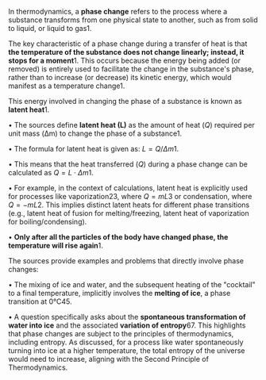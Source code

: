 
In thermodynamics, a **phase change** refers to the process where a substance transforms from one physical state to another, such as from solid to liquid, or liquid to gas1.

The key characteristic of a phase change during a transfer of heat is that **the temperature of the substance does not change linearly; instead, it stops for a moment**1. This occurs because the energy being added (or removed) is entirely used to facilitate the change in the substance's phase, rather than to increase (or decrease) its kinetic energy, which would manifest as a temperature change1.

This energy involved in changing the phase of a substance is known as **latent heat**1.

• The sources define **latent heat (L)** as the amount of heat ($Q$) required per unit mass (Δm) to change the phase of a substance1.

• The formula for latent heat is given as: $L = Q / \Delta m$1.

• This means that the heat transferred ($Q$) during a phase change can be calculated as $Q = L \cdot \Delta m$1.

• For example, in the context of calculations, latent heat is explicitly used for processes like vaporization23, where $Q = mL$3 or condensation, where $Q = -mL$2. This implies distinct latent heats for different phase transitions (e.g., latent heat of fusion for melting/freezing, latent heat of vaporization for boiling/condensing).

• **Only after all the particles of the body have changed phase, the temperature will rise again**1.

The sources provide examples and problems that directly involve phase changes:

• The mixing of ice and water, and the subsequent heating of the "cocktail" to a final temperature, implicitly involves the **melting of ice**, a phase transition at 0°C45.

• A question specifically asks about the **spontaneous transformation of water into ice** and the associated **variation of entropy**67. This highlights that phase changes are subject to the principles of thermodynamics, including entropy. As discussed, for a process like water spontaneously turning into ice at a higher temperature, the total entropy of the universe would need to increase, aligning with the Second Principle of Thermodynamics.